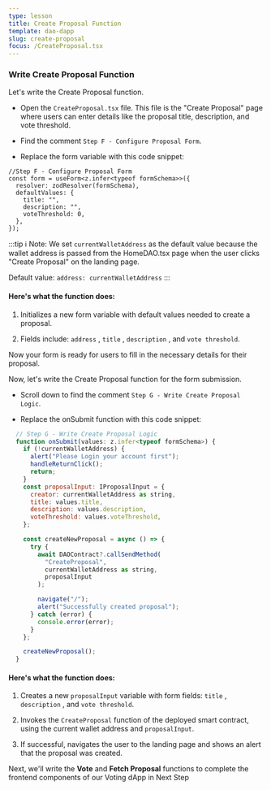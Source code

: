 ```yaml
---
type: lesson
title: Create Proposal Function
template: dao-dapp
slug: create-proposal
focus: /CreateProposal.tsx
---
```


### Write Create Proposal Function

Let's write the Create Proposal function.

- Open the `CreateProposal.tsx` file. This file is the "Create Proposal" page where users can enter details like the proposal title, description, and vote threshold.

- Find the comment `Step F - Configure Proposal Form`.

- Replace the form variable with this code snippet:

```tsx title="src/CreateProposal.tsx" add={3-8}
//Step F - Configure Proposal Form
const form = useForm<z.infer<typeof formSchema>>({
  resolver: zodResolver(formSchema),
  defaultValues: {
    title: "",
    description: "",
    voteThreshold: 0,
  },
});
```

:::tip
ℹ️ Note: We set `currentWalletAddress` as the default value because the wallet address is passed from the HomeDAO.tsx page when the user clicks "Create Proposal" on the landing page.

Default value:
`address: currentWalletAddress`
:::

#### Here's what the function does:

1. Initializes a new form variable with default values needed to create a proposal.

2. Fields include: `address` , `title` , `description` , and `vote threshold`.

Now your form is ready for users to fill in the necessary details for their proposal.

Now, let's write the Create Proposal function for the form submission.

- Scroll down to find the comment `Step G - Write Create Proposal Logic`.

- Replace the onSubmit function with this code snippet:

```javascript title="src/CreateProposal.tsx" add={3-30}
  // Step G - Write Create Proposal Logic
  function onSubmit(values: z.infer<typeof formSchema>) {
    if (!currentWalletAddress) {
      alert("Please Login your account first");
      handleReturnClick();
      return;
    }
    const proposalInput: IProposalInput = {
      creator: currentWalletAddress as string,
      title: values.title,
      description: values.description,
      voteThreshold: values.voteThreshold,
    };

    const createNewProposal = async () => {
      try {
        await DAOContract?.callSendMethod(
          "CreateProposal",
          currentWalletAddress as string,
          proposalInput
        );

        navigate("/");
        alert("Successfully created proposal");
      } catch (error) {
        console.error(error);
      }
    };

    createNewProposal();
  }
```

#### Here's what the function does:

1. Creates a new `proposalInput` variable with form fields: `title` , `description` , and `vote threshold`.

2. Invokes the `CreateProposal` function of the deployed smart contract, using the current wallet address and `proposalInput`.

3. If successful, navigates the user to the landing page and shows an alert that the proposal was created.

Next, we'll write the **Vote** and **Fetch Proposal** functions to complete the frontend components of our Voting dApp in Next Step
